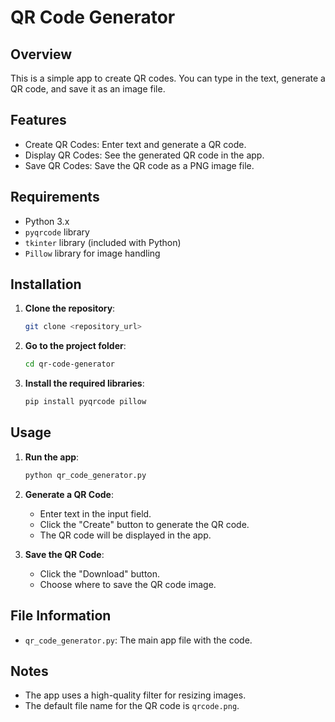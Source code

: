 # QR Code Generator

## Overview

This is a simple app to create QR codes. You can type in the text, generate a QR code, and save it as an image file.

## Features

- Create QR Codes: Enter text and generate a QR code.
- Display QR Codes: See the generated QR code in the app.
- Save QR Codes: Save the QR code as a PNG image file.

## Requirements

- Python 3.x
- `pyqrcode` library
- `tkinter` library (included with Python)
- `Pillow` library for image handling

## Installation

1. **Clone the repository**:
   ```sh
   git clone <repository_url>
   ```
2. **Go to the project folder**:
   ```sh
   cd qr-code-generator
   ```
3. **Install the required libraries**:
   ```sh
   pip install pyqrcode pillow
   ```

## Usage

1. **Run the app**:
   ```sh
   python qr_code_generator.py
   ```
2. **Generate a QR Code**:
   - Enter text in the input field.
   - Click the "Create" button to generate the QR code.
   - The QR code will be displayed in the app.

3. **Save the QR Code**:
   - Click the "Download" button.
   - Choose where to save the QR code image.

## File Information

- `qr_code_generator.py`: The main app file with the code.

## Notes

- The app uses a high-quality filter for resizing images.
- The default file name for the QR code is `qrcode.png`.
